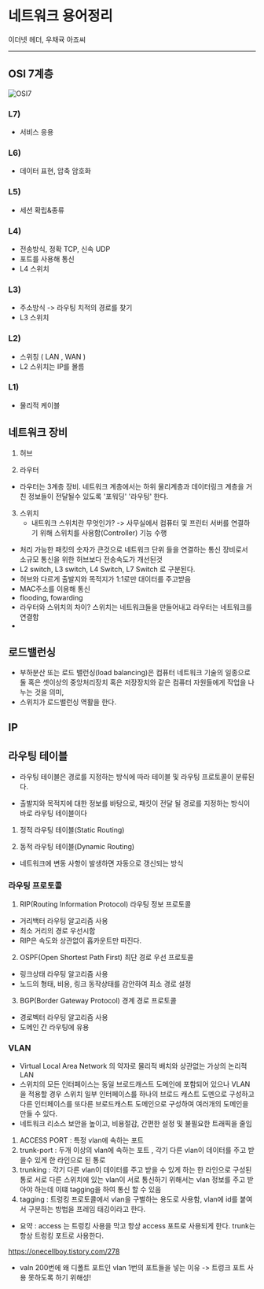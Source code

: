# 네트워크 용어정리

이더넷 헤더, 우채귝 아죠씨



-----------------------------------------



## OSI 7계층

![OSI7](https://img1.daumcdn.net/thumb/R800x0/?scode=mtistory2&fname=https%3A%2F%2Ft1.daumcdn.net%2Fcfile%2Ftistory%2F2112683A54FA6D3509)

### L7) 

- 서비스 응용

### L6)

- 데이터 표현, 압축 암호화

### L5)

- 세션 확립&종류

### L4)

- 전송방식, 정확 TCP, 신속 UDP
- 포트를 사용해 통신
- L4 스위치

### L3)

- 주소방식 -> 라우팅 치적의 경로를 찾기
- L3 스위치

### L2)

- 스위칭 ( LAN , WAN )
- L2 스위치는 IP를 몰름

### L1) 
- 물리적 케이블

## 네트워크 장비




1.  허브


2.  라우터
- 라우터는 3계층 장비. 
네트워크 계층에서는 하위 물리계층과 데이터링크 계층을 거친 정보들이 전달될수 있도록 '포워딩' '라우팅' 한다.


3.  스위치
    - 내트워크 스위치란 무엇인가? -> 사무실에서 컴퓨터 및 프린터 서버를 연결하기 위해 스위치를 사용함(Controller) 기능 수행
   -   처리 가능한 패킷의 숫자가 큰것으로 네트워크 단위 들을 연결하는 통신 장비로서 소규모 통신을 위한 허브보다 전송속도가 개선된것 
   -   L2 switch, L3 switch, L4 Switch, L7 Switch 로 구분된다.
   -   허브와 다르게 출발지와 목적지가 1:1로만 대이터를 주고받음
   -   MAC주소를 이용해 통신
   -   flooding, fowarding
   -   라우터와 스위치의 차이? 스위치는 네트워크들을 만들어내고 라우터는 네트워크를 연결함 
   - 

## 로드밸런싱

- 부하분산 또는 로드 밸런싱(load balancing)은 컴퓨터 네트워크 기술의 일종으로 둘 혹은 셋이상의 중앙처리장치 혹은 저장장치와 같은 컴퓨터 자원들에게 작업을 나누는 것을 의미, 
- 스위치가 로드밸런싱 역활을 한다.


## IP 


## 라우팅 테이블

- 라우팅 테이블은 경로를 지정하는 방식에 따라 테이블 및 라우팅 프로토콜이 분류된다.


- 출발지와 목적지에 대한 정보를 바탕으로, 패킷이 전달 될 경로를 지정하는 방식이 바로 라우팅 테이블이다

1) 정적 라우팅 테이블(Static Routing)


2) 동적 라우팅 테이블(Dynamic Routing)
- 네트워크에 변동 사항이 발생하면 자동으로 갱신되는 방식

### 라우팅 프로토콜

1)  RIP(Routing Information Protocol)
 라우팅 정보 프로토콜
- 거리백터 라우팅 알고리즘 사용
- 최소 거리의 경로 우선시함
- RIP은 속도와 상관없이 홉카운트만 따진다.

2)  OSPF(Open Shortest Path First) 최단 경로 우선 프로토콜
- 링크상태 라우팅 알고리즘 사용
- 노드의 형태, 비용, 링크 동작상태를 감안하여 최소 경로 설정

3) BGP(Border Gateway Protocol) 경계 경로 프로토콜
- 경로벡터 라우팅 알고리즘 사용
- 도메인 간 라우팅에 유용

### VLAN

- Virtual Local Area Network 의 약자로 물리적 배치와 상관없는 가상의 논리적 LAN
- 스위치의 모든 인터페이스는 동일 브로드캐스트 도메인에 포함되어 있으나 VLAN을 적용할 경우 스위치 일부 인터페이스를 하나의 브로드 캐스트 도멘으로 구성하고 다른 인터페이스를 또다른 브로드캐스트 도메인으로 구성하여 여러개의 도메인을 만들 수 있다.
- 네트워크 리소스 보안을 높이고, 비용절감, 간편한 설정 및 불필요한 트래픽을 줄임

1) ACCESS PORT : 특정 vlan에 속하는 포트
2) trunk-port : 두개 이상의 vlan에 속하는 포트 , 각기 다른 vlan이 데이터를 주고 받을수 있게 한 라인으로 된 통로 
3) trunking : 각기 다른 vlan이 데이터를 주고 받을 수 있게 하는 한 라인으로 구성된 통로 서로 다른 스위치에 있는 vlan이 서로 통신하기 위해서는 vlan 정보를 주고 받아야 하는데 이떄 tagging을 하여 통신 할 수 있음
4) tagging : 트렁킹 프로토콜에서 vlan을 구별하는 용도로 사용함, vlan에 id를 붙여서 구분하는 방법을 프레임 태깅이라고 한다.

- 요약 : access 는 트렁킹 사용을 막고 항상 access 포트로 사용되게 한다. trunk는 항상 트렁킹 포트로 사용한다. 

https://onecellboy.tistory.com/278


+ valn 200번에 왜 디폴트 포트인 vlan 1번의 포트들을 넣는 이유 -> 트렁크 포트 사용 못하도록 하기 위해성!






